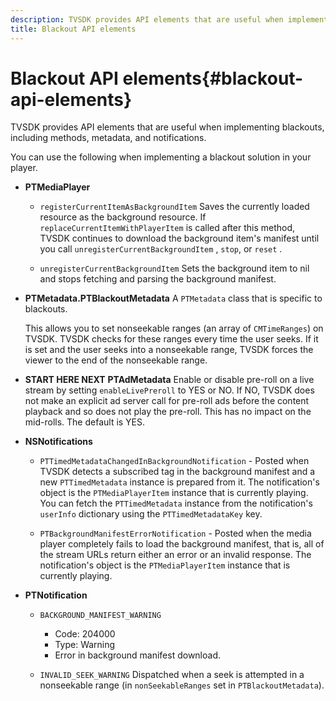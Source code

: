 ```yaml
---
description: TVSDK provides API elements that are useful when implementing blackouts, including methods, metadata, and notifications.
title: Blackout API elements
---
```


# Blackout API elements{#blackout-api-elements}

TVSDK provides API elements that are useful when implementing blackouts, including methods, metadata, and notifications.

You can use the following when implementing a blackout solution in your player.

* **PTMediaPlayer**

    * `registerCurrentItemAsBackgroundItem` Saves the currently loaded resource as the background resource. If `replaceCurrentItemWithPlayerItem` is called after this method, TVSDK continues to download the background item's manifest until you call `unregisterCurrentBackgroundItem` , `stop`, or `reset` . 
    
    * `unregisterCurrentBackgroundItem` Sets the background item to nil and stops fetching and parsing the background manifest.

* **PTMetadata.PTBlackoutMetadata** A `PTMetadata` class that is specific to blackouts.

  This allows you to set nonseekable ranges (an array of `CMTimeRanges`) on TVSDK. TVSDK checks for these ranges every time the user seeks. If it is set and the user seeks into a nonseekable range, TVSDK forces the viewer to the end of the nonseekable range. 

* **START HERE NEXT** **PTAdMetadata** Enable or disable pre-roll on a live stream by setting `enableLivePreroll` to YES or NO. If NO, TVSDK does not make an explicit ad server call for pre-roll ads before the content playback and so does not play the pre-roll. This has no impact on the mid-rolls. The default is YES. 

* **NSNotifications**

    * `PTTimedMetadataChangedInBackgroundNotification` - Posted when TVSDK detects a subscribed tag in the background manifest and a new `PTTimedMetadata` instance is prepared from it. The notification's object is the `PTMediaPlayerItem` instance that is currently playing. You can fetch the `PTTimedMetadata` instance from the notification's `userInfo` dictionary using the `PTTimedMetadataKey` key. 
    
    * `PTBackgroundManifestErrorNotification` - Posted when the media player completely fails to load the background manifest, that is, all of the stream URLs return either an error or an invalid response. The notification's object is the `PTMediaPlayerItem` instance that is currently playing.

* **PTNotification**

    * `BACKGROUND_MANIFEST_WARNING`

        * Code: 204000 
        * Type: Warning 
        * Error in background manifest download.

    * `INVALID_SEEK_WARNING` Dispatched when a seek is attempted in a nonseekable range (in `nonSeekableRanges` set in `PTBlackoutMetadata`).

